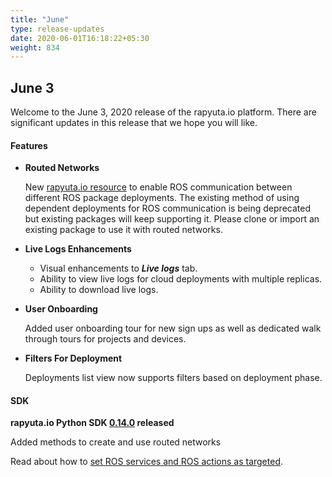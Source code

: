 ```yaml
---
title: "June"
type: release-updates
date: 2020-06-01T16:18:22+05:30
weight: 834
---
```


## June 3
Welcome to the June 3, 2020 release of the rapyuta.io platform. There
are significant updates in this release that we hope you will like.

#### Features
* **Routed Networks**

    New [rapyuta.io resource](/developer-guide/manage-software-cycle/communication-topologies/ros-routed-networks) 
    to enable ROS communication between different ROS package deployments. The existing method of 
    using dependent deployments for ROS communication is being deprecated but existing packages will keep supporting it.
    Please clone or import an existing package to use it with routed networks. 

* **Live Logs Enhancements**
    * Visual enhancements to ***Live logs*** tab.
    * Ability to view live logs for cloud deployments with multiple replicas.
    * Ability to download live logs.
    
* **User Onboarding**
    
    Added user onboarding tour for new sign ups as well as dedicated walk through tours for projects and devices.
    
* **Filters For Deployment**
    
    Deployments list view now supports filters based on deployment phase.

#### SDK
**rapyuta.io Python SDK [0.14.0](/developer-guide/tooling-automation/python-sdk/#installation) released** 

   Added methods to create and use routed networks

Read about how to [set ROS services and ROS actions as targeted](/developer-guide/manage-software-cycle/communication-topologies/ros-support/).

